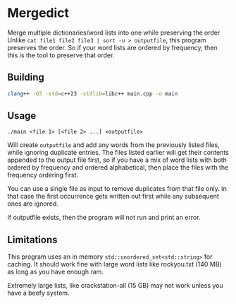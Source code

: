 # Mergedict

Merge multiple dictionaries/word lists into one while preserving the order
Unlike `cat file1 file2 file3 | sort -u > outputfile`, this program preserves
the order.
So if your word lists are ordered by frequency, then this is the tool to preserve
that order.

## Building

```bash
clang++ -O3 -std=c++23 -stdlib=libc++ main.cpp -o main
```

## Usage

```text
./main <file 1> [<file 2> ...] <outputfile>
```

Will create `outputfile` and add any words from the previously listed files,
while ignoring duplicate entries. The files listed earlier will get their
contents appended to the output file first,
so if you have a mix of word lists with both ordered by frequency and ordered alphabetical,
then place the files with the frequency ordering first.

You can use a single file as input to remove duplicates from that file only.
In that case the first occurrence gets written out first while any subsequent
ones are ignored.

If outputfile exists, then the program will not run and print an error.

## Limitations

This program uses an in memory `std::unordered_set<std::string>` for caching.
It should work fine with large word lists like rockyou.txt (140 MB)
as long as you have enough ram.

Extremely large lists, like crackstation-all (15 GB) may not work
unless you have a beefy system.
